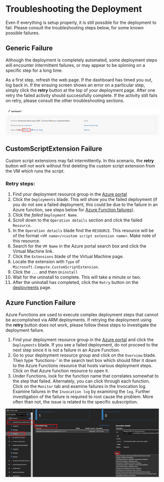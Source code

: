 # Troubleshooting the Deployment

Even if everything is setup properly, it is still possible for the deployment to fail. Please consult the troubleshooting steps below, for some known possible failures. 

## Generic Failure

Although the deployment is completely automated, some deployment steps will encounter intermittent failures, or may appear to be spinning on a specific step for a long time.

As a first step, refresh the web page. If the dashboard has timed you out, log back in. If the ensuing screen shows an error on a particular step, simply click the **retry** button at the top of your deployment page. After one retry the failed activity should successfully complete. If the activity still fails on retry, please consult the other troubleshooting sections.

![Retry button](../img/troubleshoot-retry.png)

## CustomScriptExtension Failure

Custom script extensions may fail intermittently. In this scenario, the **retry** button will not work without first deleting the custom script extension from the VM which runs the script. 

### Retry steps:
1. Find your deployment resource group in the [Azure portal](https://portal.azure.com) 
2. Click the `Deployments` blade. This will show you the failed deployment (if you do not see a failed deployment, this could be due to the failure in an Azure function, see steps below for [Azure Function failures](#azure-function-failure)).
3. Click the *failed* `Deployment Name`.
4. Scroll down to the `Operation details` section and click the failed `Resource`.
5. In the `Operation details` blade find the `RESOURCE`. This resource will be of the format `<VM name>/<custom script extension name>`. Make note of this resource.
6. Search for the `VM Name` in the Azure portal search box and click the Virtual Machine link.
7. Click the `Extensions` blade of the Virtual Machine page.
8. Locate the extension with `Type` of `Microsoft.Compute.CustomScriptExtension`.
9. Click the `...` and then `Uninstall`
10. Wait for the uninstall to complete. This will take a minute or two.
11. After the uninstall has completed, click the `Retry` button on the [deployments](https://start.cortanaintelligence.com/Deployments) page.

## Azure Function Failure
Azure Functions are used to execute complex deployment steps that cannot be accomplished via ARM deployments. If retrying the deployment using the **retry** button does not work, please follow these steps to investigate the deployment failure.

1. Find your deployment resource group in the [Azure portal](https://portal.azure.com) and click the `Deployments` blade. If you see a failed deployment, do not proceed to the next step since it is not a failure in an Azure Function.
3. Go to your deployment resource group and click on the `Overview` blade. Then type 'functions-'  in the search text box which should filter it down to the Azure Functions resource that hosts various deployment steps. Click on that Azure function resource to open it.
4. Under Functions, look for the function name that correlates somewhat to the step that failed. Alternately, you can click through each function. Click on the `Monitor` tab and examine failures in the Invocation log. Examine failures in the `Invocation log` by examining the `log`. Further investigation of the failure is required to root cause the problem. More often than not, the issue is related to the specific subscription.

![Azure Function failure](../img/azure-function-failure.png)